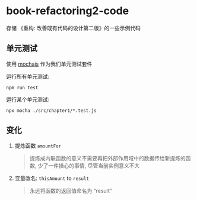 # book-refactoring2-code

存储 《重构: 改善既有代码的设计第二版》的一些示例代码  


## 单元测试

使用 [mochajs](https://mochajs.org/) 作为我们单元测试套件  

运行所有单元测试:  
```
npm run test
```  

运行某个单元测试:   
```
npx mocha ./src/chapter1/*.test.js
```

## 变化

1. 提炼函数 `amountFor`  
   > 提炼成内联函数的意义不需要再把外部作用域中的数据传给新提炼的函数, 少了一件操心的事情, 尽管当前实例意义不大
2. 变量改名: `thisAmount` to `result`  
   > 永远将函数的返回值命名为 “result”  
